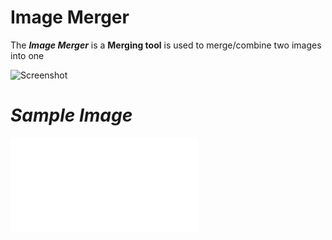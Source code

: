 # Image Merger

The ***Image Merger*** is a **Merging tool** is used to merge/combine two images into one

![Screenshot](samples/imaged.pmg)

# ***Sample Image***

![Screenshot](samples/imaged2.pdf)
